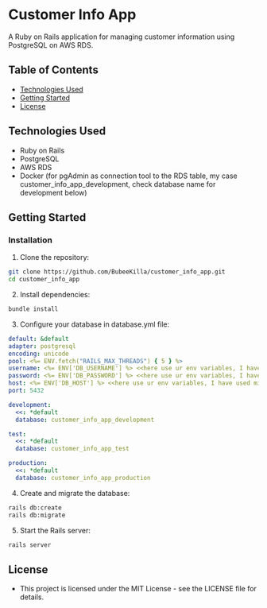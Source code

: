 # Customer Info App

A Ruby on Rails application for managing customer information using PostgreSQL on AWS RDS.

## Table of Contents
- [Technologies Used](#technologies-used)
- [Getting Started](#getting-started)
- [License](#license)

## Technologies Used
- Ruby on Rails
- PostgreSQL
- AWS RDS
- Docker (for pgAdmin as connection tool to the RDS table, my case customer_info_app_development, check database name for development below)

## Getting Started

### Installation
1. Clone the repository:

  ```bash
  git clone https://github.com/BubeeKilla/customer_info_app.git
  cd customer_info_app
  ```
2. Install dependencies:
  ```bash
  bundle install
  ```
3. Configure your database in database.yml file:
  ```yml
  default: &default
  adapter: postgresql
  encoding: unicode
  pool: <%= ENV.fetch("RAILS_MAX_THREADS") { 5 } %>
  username: <%= ENV['DB_USERNAME'] %> <<here use ur env variables, I have used mine from .env file(app root directory), or setupt them globally on your machine>>
  password: <%= ENV['DB_PASSWORD'] %> <<here use ur env variables, I have used mine from .env file(app root directory), or setupt them globally on your machine>>
  host: <%= ENV['DB_HOST'] %> <<here use ur env variables, I have used mine from .env file(app root directory), or setupt them globally on your machine>>
  port: 5432

  development:
    <<: *default
    database: customer_info_app_development

  test:
    <<: *default
    database: customer_info_app_test

  production:
    <<: *default
    database: customer_info_app_production
  ```
4. Create and migrate the database: 
  ```bash     
  rails db:create
  rails db:migrate
  ```
5. Start the Rails server:  
  ```bash
  rails server
  ```

## License

  - This project is licensed under the MIT License - see the LICENSE file for details.
